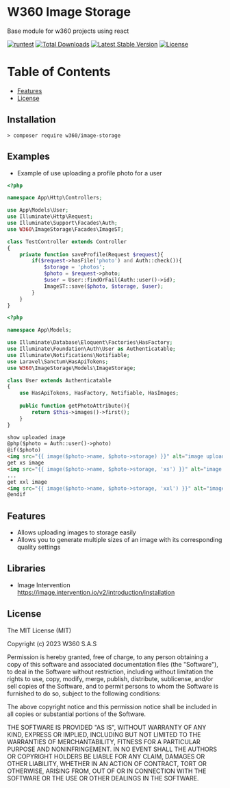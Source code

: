 # W360 Image Storage

Base module for w360 projects using react

[![runtest](https://github.com/w360co/image-storage/actions/workflows/laravel-test.yml/badge.svg?branch=main)](https://github.com/w360co/image-storage/actions/workflows/laravel-test.yml)
[![Total Downloads](https://img.shields.io/packagist/dt/w360/image-storage)](https://packagist.org/packages/w360/image-storage)
[![Latest Stable Version](https://img.shields.io/packagist/v/w360/image-storage)](https://packagist.org/packages/w360/image-storage)
[![License](https://img.shields.io/packagist/l/w360/image-storage)](https://packagist.org/packages/w360/image-storage)

# Table of Contents
<!-- TOC -->
- [Features](#Features)
- [License](#License)
<!-- /TOC -->

## Installation

    > composer require w360/image-storage

## Examples
- Example of use uploading a profile photo for a user
```PHP
<?php

namespace App\Http\Controllers;

use App\Models\User;
use Illuminate\Http\Request;
use Illuminate\Support\Facades\Auth;
use W360\ImageStorage\Facades\ImageST;

class TestController extends Controller
{
    private function saveProfile(Request $request){
        if($request->hasFile('photo') and Auth::check()){
            $storage = 'photos';
            $photo = $request->photo;
            $user = User::findOrFail(Auth::user()->id);
            ImageST::save($photo, $storage, $user);
        }
    }
}
```

```PHP
<?php

namespace App\Models;

use Illuminate\Database\Eloquent\Factories\HasFactory;
use Illuminate\Foundation\Auth\User as Authenticatable;
use Illuminate\Notifications\Notifiable;
use Laravel\Sanctum\HasApiTokens;
use W360\ImageStorage\Models\ImageStorage;

class User extends Authenticatable
{
    use HasApiTokens, HasFactory, Notifiable, HasImages;
    
    public function getPhotoAttribute(){
        return $this->images()->first();
    } 
}
```
```html
show uploaded image 
@php($photo = Auth::user()->photo)
@if($photo)
<img src="{{ image($photo->name, $photo->storage) }}" alt="image uploaded with w360/image-storage" />
get xs image
<img src="{{ image($photo->name, $photo->storage, 'xs') }}" alt="image uploaded with w360/image-storage xs size" />
...
get xxl image
<img src="{{ image($photo->name, $photo->storage, 'xxl') }}" alt="image uploaded with w360/image-storage xxl size" />
@endif
```
## Features

- Allows uploading images to storage easily
- Allows you to generate multiple sizes of an image with its corresponding quality settings

## Libraries

- Image Intervention https://image.intervention.io/v2/introduction/installation

##  License

The MIT License (MIT)

Copyright (c) 2023 W360 S.A.S

Permission is hereby granted, free of charge, to any person obtaining a copy of this software and associated documentation files (the "Software"), to deal in the Software without restriction, including without limitation the rights to use, copy, modify, merge, publish, distribute, sublicense, and/or sell copies of the Software, and to permit persons to whom the Software is furnished to do so, subject to the following conditions:

The above copyright notice and this permission notice shall be included in all copies or substantial portions of the Software.

THE SOFTWARE IS PROVIDED "AS IS", WITHOUT WARRANTY OF ANY KIND, EXPRESS OR IMPLIED, INCLUDING BUT NOT LIMITED TO THE WARRANTIES OF MERCHANTABILITY, FITNESS FOR A PARTICULAR PURPOSE AND NONINFRINGEMENT. IN NO EVENT SHALL THE AUTHORS OR COPYRIGHT HOLDERS BE LIABLE FOR ANY CLAIM, DAMAGES OR OTHER LIABILITY, WHETHER IN AN ACTION OF CONTRACT, TORT OR OTHERWISE, ARISING FROM, OUT OF OR IN CONNECTION WITH THE SOFTWARE OR THE USE OR OTHER DEALINGS IN THE SOFTWARE.

